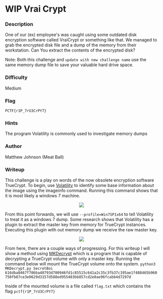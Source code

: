# WIP Vrai Crypt


### Description
One of our (ex) employee's was caught using some outdated disk encryption software called VraiCrypt or something like that. We managed to grab the encrypted disk file and a dump of the memory from their workstation. Can You extract the contents of the encrypted disk?

Note: Both this challenge and `update with new challenge name` use the same memory dump file to save your valuable hard drive space. 

### Difficulty
Medium

### Flag
`PCTF{r1P_7rU3CrPY7}`

### Hints
The program Volatility is commonly used to investigate memory dumps

### Author
Matthew Johnson (Meat Ball)

### Writeup
This challenge is a play on words of the now obsolete encryption software TrueCrypt.
To begin, use [Volatility](https://www.volatilityfoundation.org/) to identify some base information about the image using the imageinfo command. Running this command shows that it is most likely a windows 7 machine.

<p align="center"><img src="https://github.com/MasonCompetitiveCyber/PatriotCTF-2022/blob/main/writeup-images/VolatilityImageInfo.PNG?raw=true"></p>

From this point forwards, we will use `--profile=Win7SP1x64` to tell Volatility to treat it as a windows 7 dump.
Some research shows that Volatility has a plugin to extract the master key from memory for TrueCrypt instances. Executing this plugin with out memory dump we receive the raw master key.

<p align="center"><img src="https://github.com/MasonCompetitiveCyber/PatriotCTF-2022/blob/main/writeup-images/VolatilityMasterKey.PNG?raw=true"></p>

From here, there are a couple ways of progressing. For this writeup I will show a method using [MKDecrypt](https://github.com/AmNe5iA/MKDecrypt) which is a program that is capable of decrypting a TrueCrypt volume with only a master key. Running the command below will mount the TrueCrypt volume onto the system.
`python3 MKDecrypt.py SecretBoi 616dba8467f706ba40793d700946fd1c85515c641a2c35c3fb37c195ae1f488465b960750fb87ce3e0629d3157d588ed955483bb857cd2e0ae96fcabb4d7297d`

Inside of the mounted volume is a file called `flag.txt` which contains the flag `pctf{r1P_7rU3CrPY7}`
